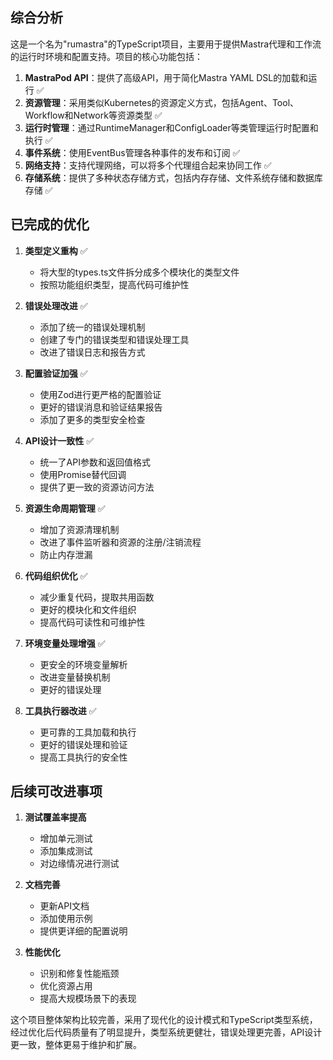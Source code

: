 ## 综合分析

这是一个名为"rumastra"的TypeScript项目，主要用于提供Mastra代理和工作流的运行时环境和配置支持。项目的核心功能包括：

1. **MastraPod API**：提供了高级API，用于简化Mastra YAML DSL的加载和运行 ✅
2. **资源管理**：采用类似Kubernetes的资源定义方式，包括Agent、Tool、Workflow和Network等资源类型 ✅
3. **运行时管理**：通过RuntimeManager和ConfigLoader等类管理运行时配置和执行 ✅
4. **事件系统**：使用EventBus管理各种事件的发布和订阅 ✅
5. **网络支持**：支持代理网络，可以将多个代理组合起来协同工作 ✅
6. **存储系统**：提供了多种状态存储方式，包括内存存储、文件系统存储和数据库存储 ✅

## 已完成的优化

1. **类型定义重构** ✅
   - 将大型的types.ts文件拆分成多个模块化的类型文件
   - 按照功能组织类型，提高代码可维护性

2. **错误处理改进** ✅
   - 添加了统一的错误处理机制
   - 创建了专门的错误类型和错误处理工具
   - 改进了错误日志和报告方式

3. **配置验证加强** ✅
   - 使用Zod进行更严格的配置验证
   - 更好的错误消息和验证结果报告
   - 添加了更多的类型安全检查

4. **API设计一致性** ✅
   - 统一了API参数和返回值格式
   - 使用Promise替代回调
   - 提供了更一致的资源访问方法

5. **资源生命周期管理** ✅
   - 增加了资源清理机制
   - 改进了事件监听器和资源的注册/注销流程
   - 防止内存泄漏

6. **代码组织优化** ✅
   - 减少重复代码，提取共用函数
   - 更好的模块化和文件组织
   - 提高代码可读性和可维护性

7. **环境变量处理增强** ✅
   - 更安全的环境变量解析
   - 改进变量替换机制
   - 更好的错误处理

8. **工具执行器改进** ✅
   - 更可靠的工具加载和执行
   - 更好的错误处理和验证
   - 提高工具执行的安全性

## 后续可改进事项

1. **测试覆盖率提高**
   - 增加单元测试
   - 添加集成测试
   - 对边缘情况进行测试

2. **文档完善**
   - 更新API文档
   - 添加使用示例
   - 提供更详细的配置说明

3. **性能优化**
   - 识别和修复性能瓶颈
   - 优化资源占用
   - 提高大规模场景下的表现

这个项目整体架构比较完善，采用了现代化的设计模式和TypeScript类型系统，经过优化后代码质量有了明显提升，类型系统更健壮，错误处理更完善，API设计更一致，整体更易于维护和扩展。
